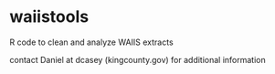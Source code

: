 # waiistools
R code to clean and analyze WAIIS extracts


contact Daniel at dcasey (kingcounty.gov) for additional information
